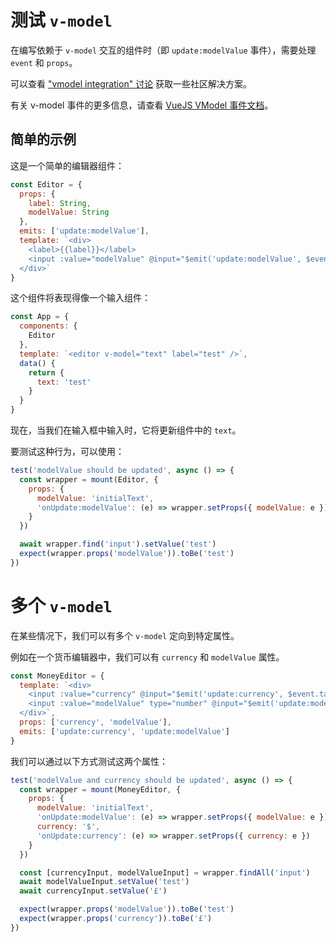 # 测试 `v-model`

在编写依赖于 `v-model` 交互的组件时（即 `update:modelValue` 事件），需要处理 `event` 和 `props`。

可以查看 ["vmodel integration" 讨论](https://github.com/vuejs/test-utils/discussions/279) 获取一些社区解决方案。

有关 v-model 事件的更多信息，请查看 [VueJS VModel 事件文档](https://vuejs.org/guide/components/events.html#usage-with-v-model)。

## 简单的示例

这是一个简单的编辑器组件：

```js
const Editor = {
  props: {
    label: String,
    modelValue: String
  },
  emits: ['update:modelValue'],
  template: `<div>
    <label>{{label}}</label>
    <input :value="modelValue" @input="$emit('update:modelValue', $event.target.value)">
  </div>`
}
```

这个组件将表现得像一个输入组件：

```js
const App = {
  components: {
    Editor
  },
  template: `<editor v-model="text" label="test" />`,
  data() {
    return {
      text: 'test'
    }
  }
}
```

现在，当我们在输入框中输入时，它将更新组件中的 `text`。

要测试这种行为，可以使用：

```js
test('modelValue should be updated', async () => {
  const wrapper = mount(Editor, {
    props: {
      modelValue: 'initialText',
      'onUpdate:modelValue': (e) => wrapper.setProps({ modelValue: e })
    }
  })

  await wrapper.find('input').setValue('test')
  expect(wrapper.props('modelValue')).toBe('test')
})
```

# 多个 `v-model`

在某些情况下，我们可以有多个 `v-model` 定向到特定属性。

例如在一个货币编辑器中，我们可以有 `currency` 和 `modelValue` 属性。

```js
const MoneyEditor = {
  template: `<div> 
    <input :value="currency" @input="$emit('update:currency', $event.target.value)"/>
    <input :value="modelValue" type="number" @input="$emit('update:modelValue', $event.target.value)"/>
  </div>`,
  props: ['currency', 'modelValue'],
  emits: ['update:currency', 'update:modelValue']
}
```

我们可以通过以下方式测试这两个属性：

```js
test('modelValue and currency should be updated', async () => {
  const wrapper = mount(MoneyEditor, {
    props: {
      modelValue: 'initialText',
      'onUpdate:modelValue': (e) => wrapper.setProps({ modelValue: e }),
      currency: '$',
      'onUpdate:currency': (e) => wrapper.setProps({ currency: e })
    }
  })

  const [currencyInput, modelValueInput] = wrapper.findAll('input')
  await modelValueInput.setValue('test')
  await currencyInput.setValue('£')

  expect(wrapper.props('modelValue')).toBe('test')
  expect(wrapper.props('currency')).toBe('£')
})
```

